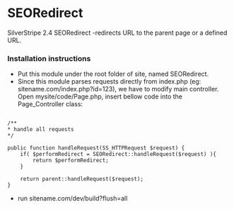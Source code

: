 SEORedirect
===========

SilverStripe 2.4 SEORedirect -redirects URL to the parent page or a defined URL.

### Installation instructions ###

- Put this module under the root folder of site, named SEORedirect.
- Since this module parses requests directly from index.php (eg: sitename.com/index.php?id=123), we have to modify main controller.
Open mysite/code/Page.php, insert bellow code into the Page_Controller class:

```

/**
* handle all requests
*/

public function handleRequest(SS_HTTPRequest $request) {
	if( $performRedirect = SEORedirect::handleRequest($request) ){
		return $performRedirect;
	}
	
	return parent::handleRequest($request);
}

```

- run sitename.com/dev/build?flush=all
